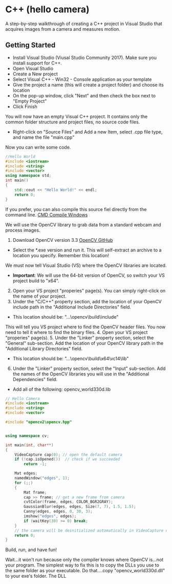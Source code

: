 # C++ (hello camera)

A step-by-step walkthrough of creating a C++ project in Visual Studio that acquires images from a camera and measures motion.

## Getting Started

* Install Visual Studio (Viusal Studio Community 2017). Make sure you install support for C++.
* Open Visual Studio
* Create a New project
* Select Visual C++ - Win32 - Console application as your template
* Give the project a name (this will create a project folder) and choose its location
* On the pop-up window, click "Next" and then check the box next to "Empty Project"
* Click Finish

You will now have an empty Visual C++ project. It contains only the common folder structure and project files, no source code files.

* Right-click on "Source Files" and Add a new Item, select .cpp file type, and name the file "main.cpp"

Now you can write some code.

```c++
//Hello World
#include <iostream>
#include <string>
#include <vector>
using namespace std;
int main()
{
    std::cout << "Hello World!" << endl;
    return 0;
}
```

If you prefer, you can also compile this source fiel directly from the command line. 
[CMD Compile Windows](https://msdn.microsoft.com/en-us/library/ms235639.aspx)


We will use the OpenCV library to grab data from a standard webcam and process images.
1. Download OpenCV version 3.3 [OpenCV GitHub](https://github.com/opencv/opencv/releases/tag/3.3.0)
 * Select the *.exe version and run it. This will self-extract an archive to a location you specify. Remember this location!

We must now tell Visual Studio (VS) where the OpenCV libraries are located.
 * **Important**: We will use the 64-bit version of OpenCV, so switch your VS project build to "x64".

2. Open your VS project "properies" page(s). You can simply right-click on the name of your project.
3. Under the "C/C++" property section, add the location of your OpenCV include path in the "Additional Include Directories" field.
 * This location should be: "...\opencv\build\include"

This will tell you VS project where to find the OpenCV header files. You now need to tell it where to find the binary files.
4. Open your VS project "properies" page(s).
5. Under the "Linker" property section, select the "General" sub-section. Add the location of your OpenCV library path in the "Additional Library Directories" field.
 * This location should be: "...\opencv\build\x64\vc14\lib"
6. Under the "Linker" property section, select the "Input" sub-section. Add the names of the OpenCV libraries you will use in the "Additional Dependencies" field.
 * Add all of the following: opencv_world330d.lib

```c++
// Hello Camera
#include <iostream>
#include <string>
#include <vector>

#include "opencv2\opencv.hpp"


using namespace cv;

int main(int, char**)
{
	VideoCapture cap(0); // open the default camera
	if (!cap.isOpened())  // check if we succeeded
		return -1;

	Mat edges;
	namedWindow("edges", 1);
	for (;;)
	{
		Mat frame;
		cap >> frame; // get a new frame from camera
		cvtColor(frame, edges, COLOR_BGR2GRAY);
		GaussianBlur(edges, edges, Size(7, 7), 1.5, 1.5);
		Canny(edges, edges, 0, 30, 3);
		imshow("edges", edges);
		if (waitKey(30) >= 0) break;
	}
	// the camera will be deinitialized automatically in VideoCapture destructor
	return 0;
}
```

Build, run, and have fun!

Wait...it won't run because only the compiler knows where OpenCV is...not your program. The simplest way to fix this is to copy the DLLs you use to the same folder as your executable. Do that....copy "opencv_world330d.dll" to your exe's folder. The DLL
